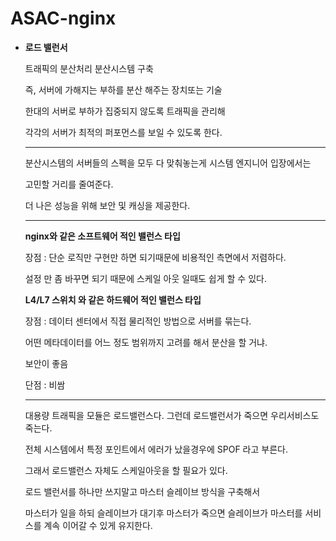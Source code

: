 # ASAC-nginx

- **로드 밸런서**
    
    트래픽의 분산처리 분산시스템 구축
    
    즉, 서버에 가해지는 부하를 분산 해주는 장치또는 기술
    
    한대의 서버로 부하가 집중되지 않도록 트래픽을 관리해 
    
    각각의 서버가 최적의 퍼포먼스를 보일 수 있도록 한다.
    
    ---
    
    분산시스템의 서버들의 스펙을 모두 다 맞춰놓는게 시스템 엔지니어 입장에서는
    
    고민할 거리를 줄여준다. 
    
    더 나은 성능을 위해 보안 및 캐싱을 제공한다.
    
    ---
    
    **nginx와 같은 소프트웨어 적인 밸런스 타입**
    
    장점 : 단순 로직만 구현만 하면 되기때문에 비용적인 측면에서 저렴하다.
    
    설정 만 좀 바꾸면 되기 때문에 스케일 아웃 일때도 쉽게 할 수 있다.
    
    **L4/L7 스위치 와 같은 하드웨어 적인 밸런스 타입**
    
    장점 : 데이터 센터에서 직접 물리적인 방법으로 서버를 묶는다.
    
    어떤 메타데이터를 어느 정도 범위까지 고려를 해서 분산을 할 거냐.
    
    보안이 좋음
    
    단점 : 비쌈
    
    ---
    
    대용량 트래픽을 모듈은 로드밸런스다. 그런데 로드밸런서가 죽으면 우리서비스도 죽는다.
    
    전체 시스템에서 특정 포인트에서 에러가 났을경우에 SPOF 라고 부른다.
    
    그래서 로드밸런스 자체도 스케일아웃을 할 필요가 있다.
    
    로드 밸런서를 하나만 쓰지말고 마스터 슬레이브 방식을 구축해서 
    
    마스터가 일을 하되 슬레이브가 대기후 마스터가 죽으면 슬레이브가 마스터를 서비스를 계속 이어갈 수 있게 유지한다.
